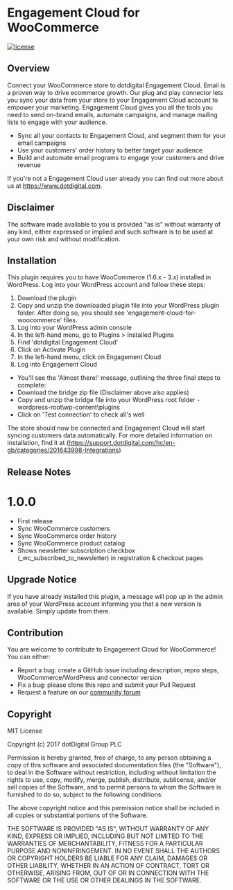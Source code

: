 Engagement Cloud for WooCommerce
======

[![license](https://img.shields.io/github/license/mashape/apistatus.svg)](LICENSE)

## Overview
Connect your WooCommerce store to dotdigital Engagement Cloud.
Email is a proven way to drive ecommerce growth. Our plug and play connector lets you sync your data from your store to your Engagement Cloud account to empower your marketing. Engagement Cloud gives you all the tools you need to send on-brand emails, automate campaigns, and manage mailing lists to engage with your audience.
* Sync all your contacts to Engagement Cloud, and segment them for your email campaigns
* Use your customers' order history to better target your audience
* Build and automate email programs to engage your customers and drive revenue

If you're not a Engagement Cloud user already you can find out more about us at https://www.dotdigital.com.

## Disclaimer
The software made available to you is provided "as is" without warranty of any kind, either expressed or implied and such software is to be used at your own risk and without modification.

## Installation

This plugin requires you to have WooCommerce (1.6.x - 3.x) installed in WordPress.
Log into your WordPress account and follow these steps:

1. Download the plugin
2. Copy and unzip the downloaded plugin file into your WordPress plugin folder. After doing so, you should see 'engagement-cloud-for-woocommerce' files.
3. Log into your WordPress admin console
4. In the left-hand menu, go to Plugins > Installed Plugins
5. Find 'dotdigital Engagement Cloud'
6. Click on Activate Plugin
7. In the left-hand menu, click on Engagement Cloud
8. Log into Engagement Cloud
  * You'll see the 'Almost there!' message, outlining the three final steps to complete:
  * Download the bridge zip file (Disclaimer above also applies)
  * Copy and unzip the bridge file into your WordPress root folder - wordpress-root\wp-content\plugins
  * Click on 'Test connection' to check all's well

The store should now be connected and Engagement Cloud will start syncing customers data automatically.
For more detailed information on installation, find it at (https://support.dotdigital.com/hc/en-gb/categories/201643998-Integrations)

## Release Notes
# 1.0.0
* First release
* Sync WooCommerce customers
* Sync WooCommerce order history
* Sync WooCommerce product catalog
* Shows newsletter subscription checkbox (\_wc_subscribed_to_newsletter) in registration & checkout pages

## Upgrade Notice
If you have already installed this plugin, a message will pop up in the admin area of your WordPress account informing you that a new version is available.
Simply update from there.

## Contribution
You are welcome to contribute to Engagement Cloud for WooCommerce! You can either:
* Report a bug: create a GitHub issue including description, repro steps, WooCommerce/WordPress and connector version
* Fix a bug: please clone this repo and submit your Pull Request
* Request a feature on our [community forum](https://support.dotdigital.com/hc/en-gb/community/topics/200432508-Feedback-and-feature-requests)

## Copyright

MIT License

Copyright (c) 2017 dotDigital Group PLC

Permission is hereby granted, free of charge, to any person obtaining a copy
of this software and associated documentation files (the "Software"), to deal
in the Software without restriction, including without limitation the rights
to use, copy, modify, merge, publish, distribute, sublicense, and/or sell
copies of the Software, and to permit persons to whom the Software is
furnished to do so, subject to the following conditions:

The above copyright notice and this permission notice shall be included in all
copies or substantial portions of the Software.

THE SOFTWARE IS PROVIDED "AS IS", WITHOUT WARRANTY OF ANY KIND, EXPRESS OR
IMPLIED, INCLUDING BUT NOT LIMITED TO THE WARRANTIES OF MERCHANTABILITY,
FITNESS FOR A PARTICULAR PURPOSE AND NONINFRINGEMENT. IN NO EVENT SHALL THE
AUTHORS OR COPYRIGHT HOLDERS BE LIABLE FOR ANY CLAIM, DAMAGES OR OTHER
LIABILITY, WHETHER IN AN ACTION OF CONTRACT, TORT OR OTHERWISE, ARISING FROM,
OUT OF OR IN CONNECTION WITH THE SOFTWARE OR THE USE OR OTHER DEALINGS IN THE
SOFTWARE.
